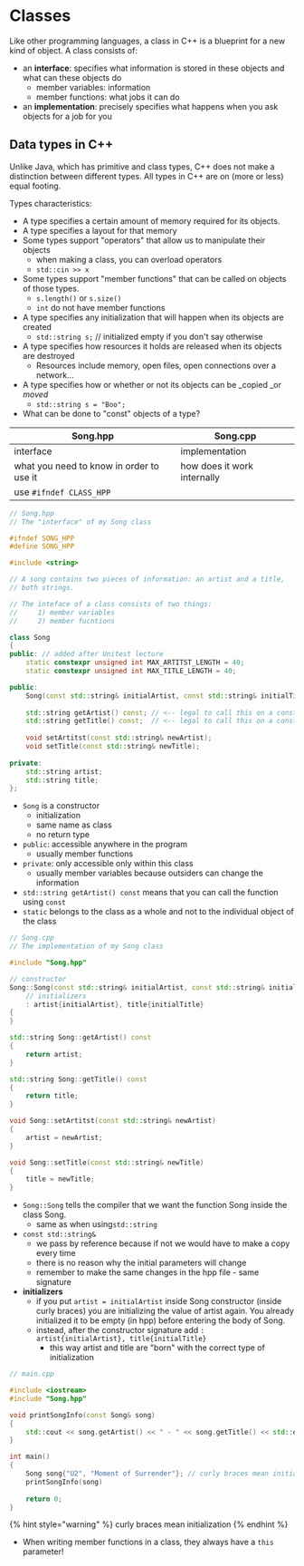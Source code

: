 # Classes

Like other programming languages, a class in C++ is a blueprint for a new kind of object. A class consists of:

* an **interface**: specifies what information is stored in these objects and what can these objects do
  * member variables: information
  * member functions: what jobs it can do
*  an **implementation**: precisely specifies what happens when you ask objects for a job for you 

## Data types in C++

Unlike Java, which has primitive and class types, C++ does not make a distinction between different types. All types in C++ are on (more or less) equal footing. 

Types characteristics:

* A type specifies a certain amount of memory required for its objects.
* A type specifies a layout for that memory
* Some types support "operators" that allow us to manipulate their objects
  * when making a class, you can overload operators 
  * `std::cin >> x`
* Some types support "member functions" that can be called on objects of those types.
  * `s.length()` or `s.size()`
  *  `int` do not have member functions
* A type specifies any initialization that will happen when its objects are created
  * `std::string s;` // initialized empty if you don't say otherwise
* A type specifies how resources it holds are released when its objects are destroyed
  * Resources include memory, open files, open connections over a network...
* A type specifies how or whether or not its objects can be _copied _or _moved_
  * `std::string s = "Boo";`
* What can be done to "const" objects of a type?





| Song.hpp                                 | Song.cpp                    |
| ---------------------------------------- | --------------------------- |
| interface                                | implementation              |
| what you need to know in order to use it | how does it work internally |
| use `#ifndef CLASS_HPP`                  |                             |

```cpp
// Song.hpp
// The "interface" of my Song class

#ifndef SONG_HPP
#define SONG_HPP

#include <string>

// A song contains two pieces of information: an artist and a title,
// both strings.

// The inteface of a class consists of two things:
//     1) member variables
//     2) member fucntions

class Song
{
public: // added after Unitest lecture
    static constexpr unsigned int MAX_ARTITST_LENGTH = 40;
    static constexpr unsigned int MAX_TITLE_LENGTH = 40;

public:
    Song(const std::string& initialArtist, const std::string& initialTitle); // constructor
    
    std::string getArtist() const; // <-- legal to call this on a const Song
    std::string getTitle() const;  // <-- legal to call this on a const Song
    
    void setArtitst(const std::string& newArtist);
    void setTitle(const std::string& newTitle);
    
private:
    std::string artist;
    std::string title;
};
```

* `Song` is a constructor
  * initialization 
  * same name as class 
  * no return type
* `public`: accessible anywhere in the program 
  * usually member functions 
* `private`: only accessible only within this class
  * usually member variables because outsiders can change the information
* `std::string getArtist() const` means that you can call the function using `const`
* `static` belongs to the class as a whole and not to the individual object of the class

```cpp
// Song.cpp 
// The implementation of my Song class 

#include "Song.hpp"

// constructor
Song::Song(const std::string& initialArtist, const std::string& initialTitle)
    // initializers
    : artist{initialArtist}, title{initialTitle}
{
}

std::string Song::getArtist() const
{
    return artist;
}

std::string Song::getTitle() const
{
    return title;
}

void Song::setArtitst(const std::string& newArtist)
{
    artist = newArtist;
}

void Song::setTitle(const std::string& newTitle)
{
    title = newTitle;
}
```

* `Song::Song` tells the compiler that we want the function Song inside the class Song.
  * same as when using`std::string`
* `const std::string& `
  * we pass by reference because if not we would have to make a copy every time
  * there is no reason why the initial parameters will change
  * remember to make the same changes in the hpp file - same signature
* **initializers**
  * if you put `artist = initialArtist` inside Song constructor (inside curly braces) you are initializing the value of artist again. You already initialized it to be empty (in hpp) before entering the body of Song. 
  * instead, after the constructor signature add `: artist{initialArtist}, title{initialTitle}`
    * this way artist and title are "born" with the correct type of initialization

```cpp
// main.cpp

#include <iostream>
#include "Song.hpp"

void printSongInfo(const Song& song)
{
    std::cout << song.getArtist() << " - " << song.getTitle() << std::endl;
}

int main()
{
    Song song{"U2", "Moment of Surrender"}; // curly braces mean initialization
    printSongInfo(song)
    
    return 0;
}
```

{% hint style="warning" %}
curly braces mean initialization
{% endhint %}

* When writing member functions in a class, they always have a `this` parameter! 
